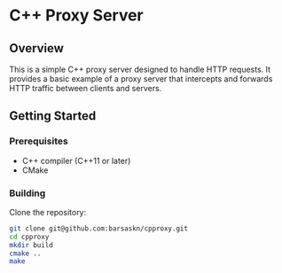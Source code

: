 
# C++ Proxy Server

## Overview

This is a simple C++ proxy server designed to handle HTTP requests. It provides a basic example of a proxy server that intercepts and forwards HTTP traffic between clients and servers.

## Getting Started

### Prerequisites

- C++ compiler (C++11 or later)
- CMake

### Building

Clone the repository:

```bash
git clone git@github.com:barsaskn/cpproxy.git
cd cpproxy
mkdir build
cmake ..
make
```
